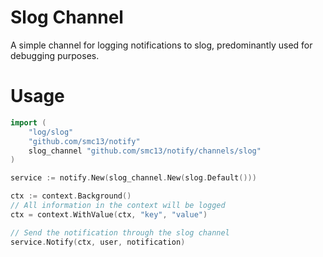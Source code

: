 # Slog Channel
A simple channel for logging notifications to slog, predominantly used for debugging purposes.



# Usage
```go
import (
	"log/slog"
	"github.com/smc13/notify"
	slog_channel "github.com/smc13/notify/channels/slog"
)

service := notify.New(slog_channel.New(slog.Default()))

ctx := context.Background()
// All information in the context will be logged
ctx = context.WithValue(ctx, "key", "value")

// Send the notification through the slog channel
service.Notify(ctx, user, notification)
```
